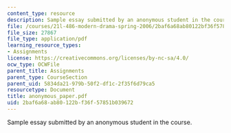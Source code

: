 ```yaml
---
content_type: resource
description: Sample essay submitted by an anonymous student in the course.
file: /courses/21l-486-modern-drama-spring-2006/2baf6a68ab80122bf36f57851b039672_anonymous_paper.pdf
file_size: 27867
file_type: application/pdf
learning_resource_types:
- Assignments
license: https://creativecommons.org/licenses/by-nc-sa/4.0/
ocw_type: OCWFile
parent_title: Assignments
parent_type: CourseSection
parent_uid: 5834da21-979b-50f2-df1c-2f35f6d79ca5
resourcetype: Document
title: anonymous_paper.pdf
uid: 2baf6a68-ab80-122b-f36f-57851b039672
---
```

Sample essay submitted by an anonymous student in the course.